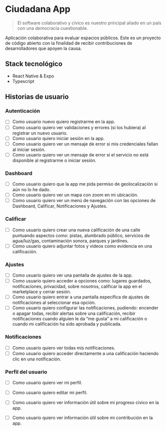 # Ciudadana App

>El software colaborativo y cívico es nuestro principal aliado en un país con una democracia cuestionable.

Aplicación colaborativa para evaluar espacios públicos.
Este es un proyecto de código abierto con la finalidad de recibir contribuciones de desarrolladores que apoyen la causa.

## Stack tecnológico
- React Native & Expo
- Typescript

## Historias de usuario

### Autenticación
- [ ] Como usuario nuevo quiero registrarme en la app.  
- [ ] Como usuario quiero ver validaciones y errores (si los hubiera) al registrar un nuevo usuario.  
- [ ] Como usuario quiero iniciar sesión en la app.  
- [ ] Como usuario quiero ver un mensaje de error si mis credenciales fallan al iniciar sesión.  
- [ ] Como usuario quiero ver un mensaje de error si el servicio no está disponible al registrarme o iniciar sesión.  

### Dashboard
- [ ] Como usuario quiero que la app me pida permiso de geolocalización si aún no lo he dado.  
- [ ] Como usuario quiero ver un mapa con zoom en mi ubicación.  
- [ ] Como usuario quiero ver un menú de navegación con las opciones de Dashboard, Calificar, Notificaciones y Ajustes.  

### Calificar
- [ ] Como usuario quiero crear una nueva calificación de una calle puntuando aspectos como: pistas, alumbrado público, servicios de agua/luz/gas, contaminación sonora, parques y jardines.  
- [ ] Como usuario quiero adjuntar fotos y videos como evidencia en una calificación.  

### Ajustes
- [ ] Como usuario quiero ver una pantalla de ajustes de la app.  
- [ ] Como usuario quiero acceder a opciones como: lugares guardados, notificaciones, privacidad, sobre nosotros, calificar la app en el marketplace y cerrar sesión.  
- [ ] Como usuario quiero entrar a una pantalla específica de ajustes de notificaciones al seleccionar esa opción.  
- [ ] Como usuario quiero configurar las notificaciones, pudiendo: encender o apagar todas, recibir alertas sobre una calificación, recibir notificaciones cuando alguien le da “me gusta” a mi calificación o cuando mi calificación ha sido aprobada y publicada.  

### Notificaciones
- [ ] Como usuario quiero ver todas mis notificaciones.  
- [ ] Como usuario quiero acceder directamente a una calificación haciendo clic en una notificación.  

### Perfil del usuario
- [ ] Como usuario quiero ver mi perfil.  
- [ ] Como usuario quiero editar mi perfil.  
- [ ] Como usuario quiero ver información útil sobre mi progreso cívico en la app.  
- [ ] Como usuario quiero ver información útil sobre mi contribución en la app.  

